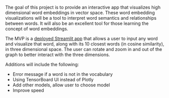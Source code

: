 The goal of this project is to provide an interactive app that visualizes high dimensional word embeddings in vector space. These word embedding visualizations will be a tool to interpret word semantics and relationships between words. It will also be an excellent tool for those learning the concept of word embeddings. 

The MVP is a [deployed Streamlit app](https://share.streamlit.io/katereiss/visual-word-embeddings/main/streamlit_test.py) that allows a user to input any word and visualize that word, along with its 10 closest words (in cosine similarity), in three dimensional space. The user can rotate and zoom in and out of the graph to better interact with the three dimensions.

Additions will include the following:
- Error message if a word is not in the vocabulary
- Using TensorBoard UI instead of Plotly 
- Add other models, allow user to choose model
- Improve speed



